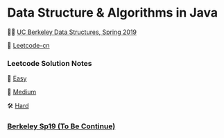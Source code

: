 # Data Structure & Algorithms in Java

👍🏻 [UC Berkeley Data Structures, Spring 2019][1]

🔩 [Leetcode-cn][2]

[1]:	https://sp19.datastructur.es/
[2]:	https://leetcode-cn.com

### Leetcode Solution Notes

🔧 [Easy](https://github.com/joey66666/Algorithms/blob/master/Leetcode-cn/notes/Easy.md)

🔨 [Medium](https://github.com/joey66666/Algorithms/blob/master/Leetcode-cn/notes/Medium.md)

🛠 [Hard](https://github.com/joey66666/Algorithms/blob/master/Leetcode-cn/notes/Hard.md)

### [Berkeley Sp19 (To Be Continue)](https://github.com/joey66666/Algorithms/tree/master/CS61B)
